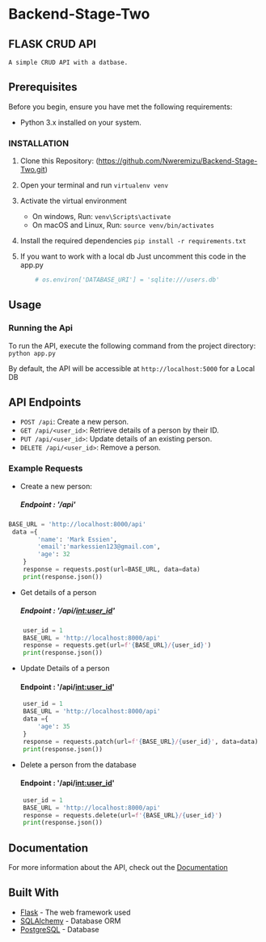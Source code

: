 # Backend-Stage-Two

## FLASK CRUD API

    A simple CRUD API with a datbase.

## Prerequisites

Before you begin, ensure you have met the following requirements:

- Python 3.x installed on your system.


### INSTALLATION
1. Clone this Repository:
    (https://github.com/Nweremizu/Backend-Stage-Two.git)
2. Open your terminal and run
    ```virtualenv venv```
3. Activate the virtual environment
    * On windows, Run:
        ```venv\Scripts\activate```
    * On macOS and Linux, Run:
        ```source venv/bin/activates```
4. Install the required dependencies
    ```pip install -r requirements.txt```

5. If you want to work with a local db Just uncomment this code in the app.py
    ```python
        # os.environ['DATABASE_URI'] = 'sqlite:///users.db'
    ```

## Usage
### Running the Api

To run the API, execute the following command from the project directory:
    ```python app.py```

By default, the API will be accessible at `http://localhost:5000` for a Local DB


## API Endpoints
- `POST /api`: Create a new person.
- `GET /api/<user_id>`: Retrieve details of a person by their ID.
- `PUT /api/<user_id>`: Update details of an existing person.
- `DELETE /api/<user_id>`: Remove a person.

### Example Requests
* Create a new person:
    ##### Endpoint : '/api'
```python
BASE_URL = 'http://localhost:8000/api'
 data ={
        'name': 'Mark Essien',
        'email':'markessien123@gmail.com',
        'age': 32
    }
    response = requests.post(url=BASE_URL, data=data)
    print(response.json())
```

* Get details of a person
    ##### Endpoint : '/api/<int:user_id>'
```python
    user_id = 1
    BASE_URL = 'http://localhost:8000/api'
    response = requests.get(url=f'{BASE_URL}/{user_id}')
    print(response.json())
```
* Update Details of a person
    #### Endpoint : '/api/<int:user_id>'
```python
    user_id = 1
    BASE_URL = 'http://localhost:8000/api'
    data ={
        'age': 35 
    }
    response = requests.patch(url=f'{BASE_URL}/{user_id}', data=data)
    print(response.json())
```

* Delete a person from the database
    #### Endpoint : '/api/<int:user_id>'
```python
    user_id = 1
    BASE_URL = 'http://localhost:8000/api'
    response = requests.delete(url=f'{BASE_URL}/{user_id}')
    print(response.json())
```

## Documentation

For more information about the API, check out the [Documentation](https://documenter.getpostman.com/view/12345678/Tz5qZz1o)

## Built With

- [Flask](https://flask.palletsprojects.com/en/1.1.x/) - The web framework used
- [SQLAlchemy](https://www.sqlalchemy.org/) - Database ORM
- [PostgreSQL](https://www.postgresql.org/) - Database
